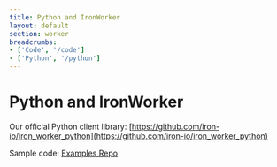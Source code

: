 ```yaml
---
title: Python and IronWorker
layout: default
section: worker
breadcrumbs:
- ['Code', '/code']
- ['Python', '/python']
---
```


# Python and IronWorker

Our official Python client library: [https://github.com/iron-io/iron_worker_python](https://github.com/iron-io/iron_worker_python)

Sample code: [Examples Repo](https://github.com/iron-io/iron_worker_examples)